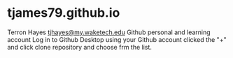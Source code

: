 # tjames79.github.io
Terron Hayes tjhayes@my.waketech.edu
Github personal and learning account
Log in to Github Desktop using your Github account clicked the "+" and click clone repository and choose frm the list. 